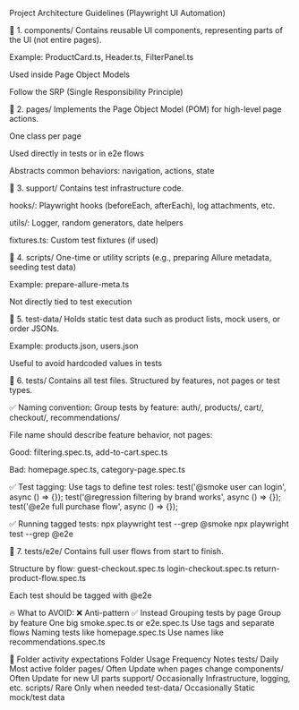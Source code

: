 Project Architecture Guidelines (Playwright UI Automation)


📁 1. components/
Contains reusable UI components, representing parts of the UI (not entire pages).

Example: ProductCard.ts, Header.ts, FilterPanel.ts

Used inside Page Object Models

Follow the SRP (Single Responsibility Principle)

📁 2. pages/
Implements the Page Object Model (POM) for high-level page actions.

One class per page

Used directly in tests or in e2e flows

Abstracts common behaviors: navigation, actions, state

📁 3. support/
Contains test infrastructure code.

hooks/: Playwright hooks (beforeEach, afterEach), log attachments, etc.

utils/: Logger, random generators, date helpers

fixtures.ts: Custom test fixtures (if used)

📁 4. scripts/
One-time or utility scripts (e.g., preparing Allure metadata, seeding test data)

Example: prepare-allure-meta.ts

Not directly tied to test execution

📁 5. test-data/ 
Holds static test data such as product lists, mock users, or order JSONs.

Example: products.json, users.json

Useful to avoid hardcoded values in tests

📁 6. tests/
Contains all test files. Structured by features, not pages or test types.

✅ Naming convention:
Group tests by feature: auth/, products/, cart/, checkout/, recommendations/

File name should describe feature behavior, not pages:

Good: filtering.spec.ts, add-to-cart.spec.ts

Bad: homepage.spec.ts, category-page.spec.ts

✅ Test tagging:
Use tags to define test roles:
test('@smoke user can login', async () => {});
test('@regression filtering by brand works', async () => {});
test('@e2e full purchase flow', async () => {});

✅ Running tagged tests:
npx playwright test --grep @smoke
npx playwright test --grep @e2e

📁 7. tests/e2e/
Contains full user flows from start to finish.

Structure by flow:
guest-checkout.spec.ts
login-checkout.spec.ts
return-product-flow.spec.ts

Each test should be tagged with @e2e

🔥 What to AVOID:
❌ Anti-pattern	✅ Instead
Grouping tests by page	Group by feature
One big smoke.spec.ts or e2e.spec.ts	Use tags and separate flows
Naming tests like homepage.spec.ts	Use names like recommendations.spec.ts

📂 Folder activity expectations
Folder	Usage Frequency	Notes
tests/	Daily	Most active folder
pages/	Often	Update when pages change
components/	Often	Update for new UI parts
support/	Occasionally	Infrastructure, logging, etc.
scripts/	Rare	Only when needed
test-data/	Occasionally	Static mock/test data


